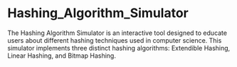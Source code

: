 # Hashing_Algorithm_Simulator
The Hashing Algorithm Simulator is an interactive tool designed to educate users about different hashing techniques used in computer science. This simulator implements three distinct hashing algorithms: Extendible Hashing, Linear Hashing, and Bitmap Hashing. 
